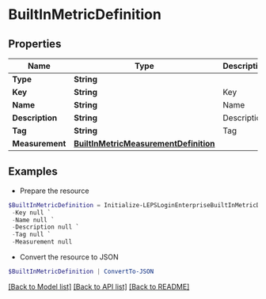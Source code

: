 # BuiltInMetricDefinition
## Properties

Name | Type | Description | Notes
------------ | ------------- | ------------- | -------------
**Type** | **String** |  | 
**Key** | **String** | Key | [optional] 
**Name** | **String** | Name | [optional] 
**Description** | **String** | Description | [optional] 
**Tag** | **String** | Tag | [optional] 
**Measurement** | [**BuiltInMetricMeasurementDefinition**](BuiltInMetricMeasurementDefinition.md) |  | [optional] 

## Examples

- Prepare the resource
```powershell
$BuiltInMetricDefinition = Initialize-LEPSLoginEnterpriseBuiltInMetricDefinition  -Type null `
 -Key null `
 -Name null `
 -Description null `
 -Tag null `
 -Measurement null
```

- Convert the resource to JSON
```powershell
$BuiltInMetricDefinition | ConvertTo-JSON
```

[[Back to Model list]](../README.md#documentation-for-models) [[Back to API list]](../README.md#documentation-for-api-endpoints) [[Back to README]](../README.md)

